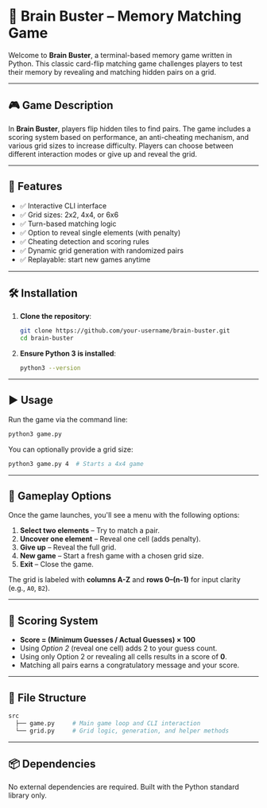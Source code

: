 # 🧠 Brain Buster – Memory Matching Game

Welcome to **Brain Buster**, a terminal-based memory game written in Python. This classic card-flip matching game challenges players to test their memory by revealing and matching hidden pairs on a grid.

---

## 🎮 Game Description

In **Brain Buster**, players flip hidden tiles to find pairs. The game includes a scoring system based on performance, an anti-cheating mechanism, and various grid sizes to increase difficulty. Players can choose between different interaction modes or give up and reveal the grid.

---

## 🧩 Features

- ✅ Interactive CLI interface  
- ✅ Grid sizes: 2x2, 4x4, or 6x6  
- ✅ Turn-based matching logic  
- ✅ Option to reveal single elements (with penalty)  
- ✅ Cheating detection and scoring rules  
- ✅ Dynamic grid generation with randomized pairs  
- ✅ Replayable: start new games anytime  

---

## 🛠️ Installation

1. **Clone the repository**:
   ```bash
   git clone https://github.com/your-username/brain-buster.git
   cd brain-buster
   ```

2. **Ensure Python 3 is installed**:
   ```bash
   python3 --version
   ```

---

## ▶️ Usage

Run the game via the command line:

```bash
python3 game.py
```

You can optionally provide a grid size:

```bash
python3 game.py 4  # Starts a 4x4 game
```

---

## 🎯 Gameplay Options

Once the game launches, you'll see a menu with the following options:

1. **Select two elements** – Try to match a pair.  
2. **Uncover one element** – Reveal one cell (adds penalty).  
3. **Give up** – Reveal the full grid.  
4. **New game** – Start a fresh game with a chosen grid size.  
5. **Exit** – Close the game.  

The grid is labeled with **columns A-Z** and **rows 0–(n-1)** for input clarity (e.g., `A0`, `B2`).

---

## 🧮 Scoring System

- **Score = (Minimum Guesses / Actual Guesses) × 100**
- Using *Option 2* (reveal one cell) adds 2 to your guess count.
- Using only Option 2 or revealing all cells results in a score of **0**.
- Matching all pairs earns a congratulatory message and your score.

---

## 📁 File Structure

```bash
src
  ├── game.py     # Main game loop and CLI interaction
  └── grid.py     # Grid logic, generation, and helper methods
```

---

## 📦 Dependencies

No external dependencies are required. Built with the Python standard library only.
